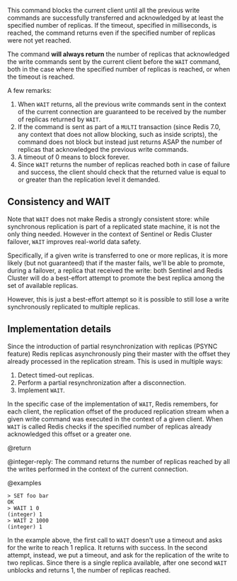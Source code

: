 This command blocks the current client until all the previous write commands
are successfully transferred and acknowledged by at least the specified number
of replicas. If the timeout, specified in milliseconds, is reached, the command
returns even if the specified number of replicas were not yet reached.

The command **will always return** the number of replicas that acknowledged
the write commands sent by the current client before the `WAIT` command, both in the case where
the specified number of replicas is reached, or when the timeout is reached.

A few remarks:

1. When `WAIT` returns, all the previous write commands sent in the context of the current connection are guaranteed to be received by the number of replicas returned by `WAIT`.
2. If the command is sent as part of a `MULTI` transaction (since Redis 7.0, any context that does not allow blocking, such as inside scripts), the command does not block but instead just returns ASAP the number of replicas that acknowledged the previous write commands.
3. A timeout of 0 means to block forever.
4. Since `WAIT` returns the number of replicas reached both in case of failure and success, the client should check that the returned value is equal to or greater than the replication level it demanded.

Consistency and WAIT
---

Note that `WAIT` does not make Redis a strongly consistent store: while synchronous replication is part of a replicated state machine, it is not the only thing needed. However in the context of Sentinel or Redis Cluster failover, `WAIT` improves real-world data safety.

Specifically, if a given write is transferred to one or more replicas, it is more likely (but not guaranteed) that if the master fails, we'll be able to promote, during a failover, a replica that received the write: both Sentinel and Redis Cluster will do a best-effort attempt to promote the best replica among the set of available replicas.

However, this is just a best-effort attempt so it is possible to still lose a write synchronously replicated to multiple replicas.

Implementation details
---

Since the introduction of partial resynchronization with replicas (PSYNC feature) Redis replicas asynchronously ping their master with the offset they already processed in the replication stream.
This is used in multiple ways:

1. Detect timed-out replicas.
2. Perform a partial resynchronization after a disconnection.
3. Implement `WAIT`.

In the specific case of the implementation of `WAIT`, Redis remembers, for each client, the replication offset of the produced replication stream when a given write command was executed in the context of a given client.
When `WAIT` is called Redis checks if the specified number of replicas already acknowledged this offset or a greater one.

@return

@integer-reply: The command returns the number of replicas reached by all the writes performed in the context of the current connection.

@examples

```
> SET foo bar
OK
> WAIT 1 0
(integer) 1
> WAIT 2 1000
(integer) 1
```

In the example above, the first call to `WAIT` doesn't use a timeout and asks for the write to reach 1 replica.
It returns with success.
In the second attempt, instead, we put a timeout, and ask for the replication of the write to two replicas.
Since there is a single replica available, after one second `WAIT` unblocks and returns 1, the number of replicas reached.
